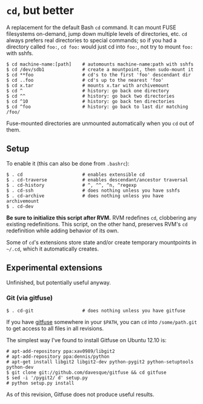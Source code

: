 # `cd`, but better

A replacement for the default Bash `cd` command. It can mount FUSE filesystems
on-demand, jump down multiple levels of directories, etc. `cd` always prefers
real directories to special commands; so if you had a directory called `foo:`,
`cd foo:` would just cd into `foo:`, not try to mount `foo:` with sshfs.

    $ cd machine-name:[path]    # automounts machine-name:path with sshfs
    $ cd /dev/sdb1              # create a mountpoint, then sudo-mount it
    $ cd **foo                  # cd's to the first 'foo' descendant dir
    $ cd ..foo                  # cd's up to the nearest 'foo'
    $ cd x.tar                  # mounts x.tar with archivemount
    $ cd ^                      # history: go back one directory
    $ cd ^^                     # history: go back two directories
    $ cd ^10                    # history: go back ten directories
    $ cd ^foo                   # history: go back to last dir matching /foo/

Fuse-mounted directories are unmounted automatically when you `cd` out of them.

## Setup

To enable it (this can also be done from `.bashrc`):

    $ . cd                      # enables extensible cd
    $ . cd-traverse             # enables descendant/ancestor traversal
    $ . cd-history              # ^, ^^, ^n, ^regexp
    $ . cd-ssh                  # does nothing unless you have sshfs
    $ . cd-archive              # does nothing unless you have archivemount
    $ . cd-dev

**Be sure to initialize this script after RVM.** RVM redefines `cd`, clobbering
any existing redefinitions. This script, on the other hand, preserves RVM's
`cd` redefinition while adding behavior of its own.

Some of `cd`'s extensions store state and/or create temporary mountpoints in
`~/.cd`, which it automatically creates.

## Experimental extensions

Unfinished, but potentially useful anyway.

### Git (via gitfuse)

    $ . cd-git                  # does nothing unless you have gitfuse

If you have [gitfuse](https://github.com/davesque/gitfuse) somewhere in your
`$PATH`, you can `cd` into `/some/path.git` to get access to all files in all
revisions.

The simplest way I've found to install Gitfuse on Ubuntu 12.10 is:

    # apt-add-repository ppa:xav0989/libgit2
    # apt-add-repository ppa:dennis/python
    # apt-get install libgit2 libgit2-dev python-pygit2 python-setuptools python-dev
    $ git clone git://github.com/davesque/gitfuse && cd gitfuse
    $ sed -i '/pygit2/ d' setup.py
    # python setup.py install

As of this revision, Gitfuse does not produce useful results.
